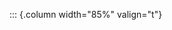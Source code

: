 <!-- Copyright (C) 2024  Kevin Sandom -->
<!-- Begin a new column of width 85%. -->

::: {.column width="85%" valign="t"}
